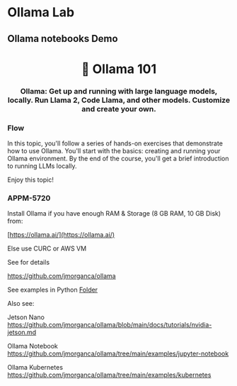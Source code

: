 # Ollama Lab

## Ollama notebooks Demo


<h1 align="center" style="border-bottom: none;">🔎 Ollama 101 </h1>
<h3 align="center">Ollama: Get up and running with large language models, locally.
Run Llama 2, Code Llama, and other models. Customize and create your own.</h3>


### Flow

In this topic, you'll follow a series of hands-on exercises that demonstrate how to use Ollama. You'll start with the basics: creating and running your Ollama environment. By the end of the course, you'll get a brief introduction to running LLMs locally.



Enjoy this topic!

<h3>APPM-5720</h3>

Install Ollama if you have enough RAM & Storage  (8 GB RAM, 10 GB Disk) from:

[https://ollama.ai/](https://ollama.ai/)

Else use CURC or AWS VM

See for details

https://github.com/jmorganca/ollama


See examples in Python [Folder](python)

Also see:

Jetson Nano
https://github.com/jmorganca/ollama/blob/main/docs/tutorials/nvidia-jetson.md


Ollama Notebook
https://github.com/jmorganca/ollama/tree/main/examples/jupyter-notebook


Ollama Kubernetes
https://github.com/jmorganca/ollama/tree/main/examples/kubernetes
